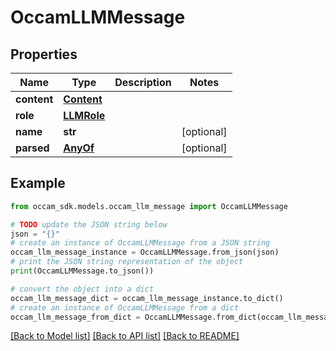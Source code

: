 # OccamLLMMessage


## Properties

Name | Type | Description | Notes
------------ | ------------- | ------------- | -------------
**content** | [**Content**](Content.md) |  | 
**role** | [**LLMRole**](LLMRole.md) |  | 
**name** | **str** |  | [optional] 
**parsed** | [**AnyOf**](AnyOf.md) |  | [optional] 

## Example

```python
from occam_sdk.models.occam_llm_message import OccamLLMMessage

# TODO update the JSON string below
json = "{}"
# create an instance of OccamLLMMessage from a JSON string
occam_llm_message_instance = OccamLLMMessage.from_json(json)
# print the JSON string representation of the object
print(OccamLLMMessage.to_json())

# convert the object into a dict
occam_llm_message_dict = occam_llm_message_instance.to_dict()
# create an instance of OccamLLMMessage from a dict
occam_llm_message_from_dict = OccamLLMMessage.from_dict(occam_llm_message_dict)
```
[[Back to Model list]](../README.md#documentation-for-models) [[Back to API list]](../README.md#documentation-for-api-endpoints) [[Back to README]](../README.md)


